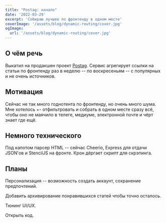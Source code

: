 ```yaml
---
title: "Postag: начало"
date: '2022-03-29'
excerpt: 'Собираю лучшее по фронтенду в одном месте'
coverImage: '/assets/blog/dynamic-routing/cover.jpg'
ogImage:
  url: '/assets/blog/dynamic-routing/cover.jpg'
---
```


## О чём речь

Выкатил на продакшен проект [Postag](https://postag.hobo.wtf/). Сервис агрегирует ссылки на статьи по фронтенду раз в неделю -- по воскресеньям -- с популярных и не очень источников. 

## Мотивация

Сейчас не так много годнотента по фронтенду, но очень много шума. Мне хотелось +- отфильтровать и собрать в одном месте сразу всё, чтобы оно не маячило в телеге, медиуме, электронной почте и чёрт знает где ещё.

## Немного технического

Под капотом парсер HTML -- сейчас Cheerio, Express для отдачи JSON'ов и StencilJS на фронте. Крон дёргает скрипт для скрэпинга.

## Планы

Персонализация -- возможность создать аккаунт, сохранение предпочтений.

Добавить архивирование понравившихся статей чтобы точно осталось.

Тюнинг UI/UX.

Открыть код.
